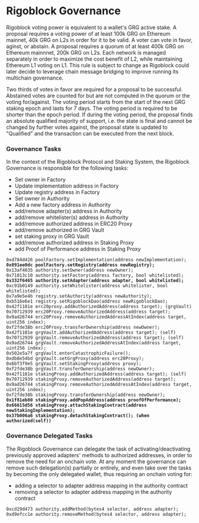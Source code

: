 # Rigoblock Governance

Rigoblock voting power is equivalent to a wallet's GRG active stake. A proposal requires a voting power of at least 100k GRG on Ethereum mainnet, 40k GRG on L2s in order for it to be valid. A voter can vote in favor, aginst, or abstain. A proposal requires a quorum of at least 400k GRG on Ethereum mainnnet, 200k GRG on L2s. Each network is managed separately in order to maximize the cost benefit of L2, while maintaining Ethereum L1 voting on L1. This rule is subject to change as Rigoblock could later decide to leverage chain message bridging to improve running its multichain governance.

Two thirds of votes in favor are required for a proposal to be successful. Abstained votes are counted for but are not computed in the quorum or the voting for/against. The voting period starts from the start of the next GRG staking epoch and lasts for 7 days. The voting period is required to be shorter than the epoch period. If during the voting period, the proposal finds an absolute qualified majority of support, i.e. the state is final and cannot be changed by further votes against, the proposal state is updated to "Qualified" and the transaction can be executed from the next block.

### Governance Tasks

In the context of the Rigoblock Protocol and Staking System, the Rigoblock Governance is responsible for the following tasks:

* Set owner in Factory
* Update implementation address in Factory
* Update registry address in Factory
* Set owner in Authority
* Add a new factory address in Authority
* add/remove adapter(s) address in Authority
* add/remove whitelister(s) address in Authority
* add/remove authorized address in ERC20 Proxy
* add/remove authorized in GRG Vault
* set staking proxy in GRG Vault
* add/remove authorized address in Staking Proxy
* add Proof of Performance address in Staking Proxy

<pre><code>0xd784d426 poolFactory.setImplementation(address newImplementation);
<strong>0x091ee0dc poolFactory.setRegistry(address newRegistry);
</strong>0x13af4035 authority.setOwner(address newOwner);
0x71013c10 authority.setFactory(address factory, bool whitelisted);
<strong>0x332f6465 authority.setAdapter(address adapter, bool whitelisted);
</strong>0xc91b0149 authority.setWhitelister(address whitelister, bool whitelisted);
0x7a9e5e4b registry.setAuthority(address newAuthority);
0xb516e6e1 registry.setRigoblockDao(address newRigoblockDao);
0x42f1181e erc20proxy.addAuthorizedAddress(address target); (grgVault)
0x70712939 erc20Proxy.removeAuthorizedAddress(address target);
0x9ad26744 erc20Proxy.removeAuthorizedAddressAtIndex(address target, uint256 index);
0xf2fde38b erc20Proxy.transferOwnership(address newOwner);
0x42f1181e grgVault.addAuthorizedAddress(address target); (self)
0x70712939 grgVault.removeAuthorizedAddress(address target); (self)
0x9ad26744 grgVault.removeAuthorizedAddressAtIndex(address target, uint256 index);
0x502e5a7f grgVault.enterCatastrophicFailure();
0xdb8e54bd grgVault.setGrgProxy(address erc20Proxy);
0x6bf3f9e5 grgVault.setStakingProxy(address proxy);
0xf2fde38b grgVault.transferOwnership(address newOwner);
0x42f1181e stakingProxy.addAuthorizedAddress(address target); (self)
0x70712939 stakingProxy.removeAuthorizedAddress(address target);
0x9ad26744 stakingProxy.removeAuthorizedAddressAtIndex(address target, uint256 index);
0xf2fde38b stakingProxy.transferOwnership(address newOwner);
<strong>0x1f81eb80 stakingProxy.addPopAddress(address proofOfPerformance);
</strong><strong>0x66615d56 stakingProxy.attachStakingContract(address newStakingImplementation);
</strong><strong>0x37b006a6 stakingProxy.detachStakingContract(); (when authorized(self))
</strong></code></pre>

### Governance Delegated Tasks

The Rigoblock Governance can delegate the task of activating/deactivating previously approved adapters' methods to authorized addresses, in order to remove the need for an onchain vote. At any moment the governance can remove such delegation(s) partially or entirely, and even take over the tasks by becoming the only delegated wallet, thus requiring an onchain voting for:

* adding a selector to adapter address mapping in the authority contract
* removing a selector to adapter address mapping in the authority contract

```
0xcd29d473 authority.addMethod(bytes4 selector, address adapter);
0xd9efcc1e authority.removeMethod(bytes4 selector, address adapter);
```

